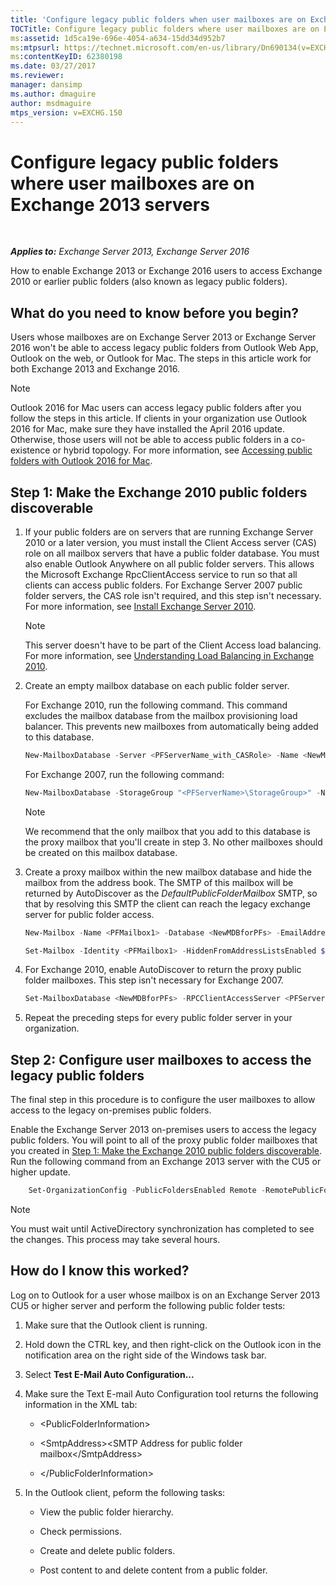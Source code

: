 ```yaml
---
title: 'Configure legacy public folders when user mailboxes are on Exchange 2013 servers'
TOCTitle: Configure legacy public folders where user mailboxes are on Exchange 2013 servers
ms:assetid: 1d5ca19e-696e-4054-a634-15dd34d952b7
ms:mtpsurl: https://technet.microsoft.com/en-us/library/Dn690134(v=EXCHG.150)
ms:contentKeyID: 62380198
ms.date: 03/27/2017
ms.reviewer: 
manager: dansimp
ms.author: dmaguire
author: msdmaguire
mtps_version: v=EXCHG.150
---
```


# Configure legacy public folders where user mailboxes are on Exchange 2013 servers

 

_**Applies to:** Exchange Server 2013, Exchange Server 2016_


How to enable Exchange 2013 or Exchange 2016 users to access Exchange 2010 or earlier public folders (also known as legacy public folders).

## What do you need to know before you begin?

Users whose mailboxes are on Exchange Server 2013 or Exchange Server 2016 won't be able to access legacy public folders from Outlook Web App, Outlook on the web, or Outlook for Mac. The steps in this article work for both Exchange 2013 and Exchange 2016.


> [!NOTE]
> Outlook 2016 for Mac users can access legacy public folders after you follow the steps in this article. If clients in your organization use Outlook 2016 for Mac, make sure they have installed the April 2016 update. Otherwise, those users will not be able to access public folders in a co-existence or hybrid topology. For more information, see <A href="https://docs.microsoft.com/en-us/exchange/collaboration-exo/public-folders/access-public-folders-with-outlook-2016-for-mac">Accessing public folders with Outlook 2016 for Mac</A>.



## Step 1: Make the Exchange 2010 public folders discoverable

1.  If your public folders are on servers that are running Exchange Server 2010 or a later version, you must install the Client Access server (CAS) role on all mailbox servers that have a public folder database. You must also enable Outlook Anywhere on all public folder servers. This allows the Microsoft Exchange RpcClientAccess service to run so that all clients can access public folders. For Exchange Server 2007 public folder servers, the CAS role isn't required, and this step isn't necessary. For more information, see [Install Exchange Server 2010](install-exchange-2013-using-the-setup-wizard-exchange-2013-help.md).
    

    > [!NOTE]
    > This server doesn't have to be part of the Client Access load balancing. For more information, see <A href="https://technet.microsoft.com/en-us/library/ff625247(v=exchg.141).aspx">Understanding Load Balancing in Exchange 2010</A>.



2.  Create an empty mailbox database on each public folder server.
    
    For Exchange 2010, run the following command. This command excludes the mailbox database from the mailbox provisioning load balancer. This prevents new mailboxes from automatically being added to this database.
    
    ```powershell
    New-MailboxDatabase -Server <PFServerName_with_CASRole> -Name <NewMDBforPFs> -IsExcludedFromProvisioning $true 
    ```
    
    For Exchange 2007, run the following command:
    
    ```powershell
    New-MailboxDatabase -StorageGroup "<PFServerName>\StorageGroup>" -Name <NewMDBforPFs>
    ```
    

    > [!NOTE]  
    > We recommend that the only mailbox that you add to this database is the proxy mailbox that you'll create in step&nbsp;3. No other mailboxes should be created on this mailbox database.



3.  Create a proxy mailbox within the new mailbox database and hide the mailbox from the address book. The SMTP of this mailbox will be returned by AutoDiscover as the *DefaultPublicFolderMailbox* SMTP, so that by resolving this SMTP the client can reach the legacy exchange server for public folder access.
    
    ```powershell    
    New-Mailbox -Name <PFMailbox1> -Database <NewMDBforPFs> -EmailAddresses <email address> -UserPrincipalName <user principal name> -Password <password>
    ```

    ```powershell
    Set-Mailbox -Identity <PFMailbox1> -HiddenFromAddressListsEnabled $true
    ```
    

4.  For Exchange 2010, enable AutoDiscover to return the proxy public folder mailboxes. This step isn't necessary for Exchange 2007.
    
    ```powershell
    Set-MailboxDatabase <NewMDBforPFs> -RPCClientAccessServer <PFServerName_with_CASRole>
    ```

5.  Repeat the preceding steps for every public folder server in your organization.

## Step 2: Configure user mailboxes to access the legacy public folders

The final step in this procedure is to configure the user mailboxes to allow access to the legacy on-premises public folders.

Enable the Exchange Server 2013 on-premises users to access the legacy public folders. You will point to all of the proxy public folder mailboxes that you created in [Step 1: Make the Exchange 2010 public folders discoverable](https://docs.microsoft.com/en-us/exchange/collaboration-exo/public-folders/set-up-legacy-hybrid-public-folders). Run the following command from an Exchange 2013 server with the CU5 or higher update.
    
```powershell
    Set-OrganizationConfig -PublicFoldersEnabled Remote -RemotePublicFolderMailboxes ProxyMailbox1,ProxyMailbox2,ProxyMailbox3
```

> [!NOTE]
> You must wait until ActiveDirectory synchronization has completed to see the changes. This process may take several hours.



## How do I know this worked?

Log on to Outlook for a user whose mailbox is on an Exchange Server 2013 CU5 or higher server and perform the following public folder tests:

1.  Make sure that the Outlook client is running.

2.  Hold down the CTRL key, and then right-click on the Outlook icon in the notification area on the right side of the Windows task bar.

3.  Select **Test E-Mail Auto Configuration...**

4.  Make sure the Text E-mail Auto Configuration tool returns the following information in the XML tab:
    
      - \<PublicFolderInformation\>
    
      - \<SmtpAddress\>\<SMTP Address for public folder mailbox\</SmtpAddress\>
    
      - \</PublicFolderInformation\>

5.  In the Outlook client, peform the following tasks:
    
      - View the public folder hierarchy.
    
      - Check permissions.
    
      - Create and delete public folders.
    
      - Post content to and delete content from a public folder.
